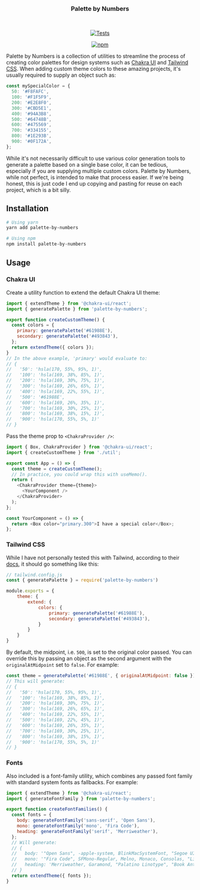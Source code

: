 <div align="center">
    <br/>
    <h3>Palette by Numbers</h3>
    <br/>

[![Tests](https://img.shields.io/github/workflow/status/checktheroads/palette-by-numbers/Tests?label=Tests&style=for-the-badge)](https://github.com/checktheroads/site/actions?query=workflow%3A%Tests%22)

[![npm](https://img.shields.io/npm/v/palette-by-numbers?style=for-the-badge)](https://npmjs.com/package/palette-by-numbers)

</div>

Palette by Numbers is a collection of utilities to streamline the process of creating color palettes for design systems such as [Chakra UI](https://chakra-ui.com) and [Tailwind CSS](https://tailwindcss.com). When adding custom theme colors to these amazing projects, it's usually required to supply an object such as:

```js
const mySpecialColor = {
  50: '#F8FAFC',
  100: '#F1F5F9',
  200: '#E2E8F0',
  300: '#CBD5E1',
  400: '#94A3B8',
  500: '#64748B',
  600: '#475569',
  700: '#334155',
  800: '#1E293B',
  900: '#0F172A',
};
```

While it's not necessarily difficult to use various color generation tools to generate a palette based on a single base color, it can be tedious, especially if you are supplying multiple custom colors. Palette by Numbers, while not perfect, is intended to make that process easier. If we're being honest, this is just code I end up copying and pasting for reuse on each project, which is a bit silly.

## Installation

```bash
# Using yarn
yarn add palette-by-numbers

# Using npm
npm install palette-by-numbers
```

## Usage

### Chakra UI

Create a utility function to extend the default Chakra UI theme:

```js
import { extendTheme } from '@chakra-ui/react';
import { generatePalette } from 'palette-by-numbers';

export function createCustomTheme() {
  const colors = {
    primary: generatePalette('#61988E'),
    secondary: generatePalette('#493843'),
  };
  return extendTheme({ colors });
}
// In the above example, 'primary' would evaluate to:
// {
//   '50': 'hsla(170, 55%, 95%, 1)',
//   '100': 'hsla(169, 38%, 85%, 1)',
//   '200': 'hsla(169, 30%, 75%, 1)',
//   '300': 'hsla(169, 26%, 65%, 1)',
//   '400': 'hsla(169, 22%, 55%, 1)',
//   '500': '#61988E',
//   '600': 'hsla(169, 26%, 35%, 1)',
//   '700': 'hsla(169, 30%, 25%, 1)',
//   '800': 'hsla(169, 38%, 15%, 1)',
//   '900': 'hsla(170, 55%, 5%, 1)'
// }
```

Pass the theme prop to `<ChakraProvider />`:

```js
import { Box, ChakraProvider } from '@chakra-ui/react';
import { createCustomTheme } from './util';

export const App = () => {
  const theme = createCustomTheme();
  // In practice, you could wrap this with useMemo().
  return (
    <ChakraProvider theme={theme}>
      <YourComponent />
    </ChakraProvider>
  );
};

const YourComponent = () => {
  return <Box color="primary.300">I have a special color</Box>;
};
```

### Tailwind CSS

While I have not personally tested this with Tailwind, according to their [docs](https://tailwindcss.com/docs/theme#extending-the-default-theme), it should go something like this:

```js
// tailwind.config.js
const { generatePalette } = require('palette-by-numbers') 

module.exports = {
    theme: {
        extend: {
            colors: {
                primary: generatePalette('#61988E'),
                secondary: generatePalette('#493843'),
            }
        }
    }
}
```

By default, the midpoint, i.e. `500`, is set to the original color passed. You can override this by passing an object as the second argument with the `originalAtMidpoint` set to `false`. For example:

```js
const theme = generatePalette('#61988E', { originalAtMidpoint: false })
// This will generate:
// {
//   '50': 'hsla(170, 55%, 95%, 1)',
//   '100': 'hsla(169, 38%, 85%, 1)',
//   '200': 'hsla(169, 30%, 75%, 1)',
//   '300': 'hsla(169, 26%, 65%, 1)',
//   '400': 'hsla(169, 22%, 55%, 1)',
//   '500': 'hsla(169, 22%, 45%, 1)',
//   '600': 'hsla(169, 26%, 35%, 1)',
//   '700': 'hsla(169, 30%, 25%, 1)',
//   '800': 'hsla(169, 38%, 15%, 1)',
//   '900': 'hsla(170, 55%, 5%, 1)'
// }
```

### Fonts

Also included is a font-family utility, which combines any passed font family with standard system fonts as fallbacks. For example:

```js
import { extendTheme } from '@chakra-ui/react';
import { generateFontFamily } from 'palette-by-numbers';

export function createFontFamilies() {
  const fonts = {
    body: generateFontFamily('sans-serif', 'Open Sans'),
    mono: generateFontFamily('mono', 'Fira Code'),
    heading: generateFontFamily('serif', 'Merriweather'),
  };
  // Will generate:
  // {
  //   body: '"Open Sans", -apple-system, BlinkMacSystemFont, "Segoe UI", Helvetica, Arial, sans-serif, "Apple Color Emoji", "Segoe UI Emoji", "Segoe UI Symbol"',
  //   mono: '"Fira Code", SFMono-Regular, Melno, Monaco, Consolas, "Liberation Mono", "Courier New", monospace',
  //   heading: 'Merriweather, Garamond, "Palatino Linotype", "Book Antiqua", Palatino, "Times New Roman", Times, serif',
  // }
  return extendTheme({ fonts });
}
```

